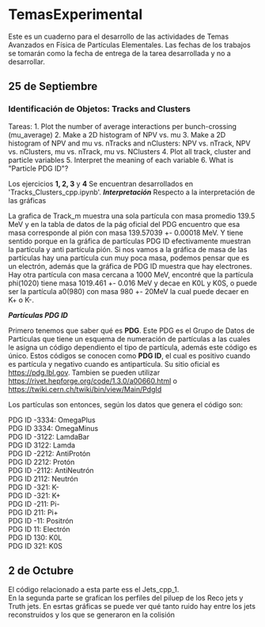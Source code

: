 # TemasExperimental
Este es un cuaderno para el desarrollo de las actividades de Temas Avanzados en Física de Partículas Elementales.
Las fechas de los trabajos se tomarán como la fecha de entrega de la tarea desarrollada y no a desarrollar. 

## 25 de Septiembre ##
### Identificación de Objetos: Tracks and Clusters ###

Tareas: 1. Plot the number of average interactions per bunch-crossing (mu_average) 
        2. Make a 2D histogram of NPV vs. mu
        3. Make a 2D histogram of NPV and mu vs. nTracks and nClusters: NPV vs. nTrack, NPV vs. nClusters, mu vs. nTrack, mu vs. NClusters
        4. Plot all track, cluster and particle variables
        5. Interpret the meaning of each variable
        6. What is "Particle PDG ID"?
        
Los ejercicios **1, 2, 3** y **4** Se encuentran desarrollados en 'Tracks_Clusters_cpp.ipynb'.
 ***Interpretación***
 Respecto a la interpretación de las gráficas
 
 La grafica de Track_m muestra una sola partícula con masa promedio 139.5 MeV y en la tabla de datos de la pág oficial del PDG encuentro que esa masa corresponde al pión con masa 139.57039 +- 0.00018 MeV. Y tiene sentido porque en la gráfica de partículas PDG ID efectivamente muestran la partícula y anti partícula pión.
 Si nos vamos a la gráfica de masa de las partículas hay una partícula cun muy poca masa, podemos pensar que es un electrón, además que la gráfica de PDG ID muestra que hay electrones. Hay otra partícula con masa cercana a 1000 MeV, encontré que la partícula phi(1020) tiene masa 1019.461 +- 0.016 MeV y decae en K0L y K0S, o puede ser la partícula a0(980) con masa 980 +- 20MeV la cual puede decaer en K+ o K-.

 
 ***Partículas PDG ID***

Primero tenemos que saber qué es **PDG**.  Este PDG es el Grupo de Datos de Partículas que tiene un esquema de numeración de partículas a las cuales le asigna un código dependiento el tipo de partícula, además este código es único. Estos códigos se conocen como **PDG ID**, el cual es positivo cuando es partícula y negativo cuando es antipartícula. Su sitio oficial es https://pdg.lbl.gov. Tambien se pueden utilizar https://rivet.hepforge.org/code/1.3.0/a00660.html o https://twiki.cern.ch/twiki/bin/view/Main/PdgId

Los partículas son entonces, según los datos que genera el código son:

PDG ID -3334: OmegaPlus\
PDG ID  3334: OmegaMinus\
PDG ID -3122: LamdaBar\
PDG ID  3122: Lamda\
PDG ID -2212: AntiProtón\
PDG ID  2212: Protón\
PDG ID -2112: AntiNeutrón\
PDG ID  2112: Neutrón\
PDG ID  -321: K-\
PDG ID  -321: K+\
PDG ID  -211: Pi-\
PDG ID   211: Pi+\
PDG ID   -11: Positrón\
PDG ID    11: Electrón\
PDG ID   130: K0L\
PDG ID   321: K0S


## 2 de Octubre ##

El código relacionado a esta parte ess el  Jets_cpp_1.\
En la segunda parte se grafícan los perfiles del piluep de los Reco jets y Truth jets.
En esrtas gráficas se puede ver qué tanto ruido hay entre los jets reconstruidos y los que se generaron en la colisión

